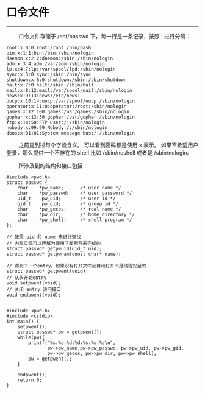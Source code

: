 # 口令文件
***

&emsp;&emsp;
口令文件存储于 /ect/passwd 下，每一行是一条记录，按照 : 进行分隔：

    root:x:0:0:root:/root:/bin/bash
    bin:x:1:1:bin:/bin:/sbin/nologin
    daemon:x:2:2:daemon:/sbin:/sbin/nologin
    adm:x:3:4:adm:/var/adm:/sbin/nologin
    lp:x:4:7:lp:/var/spool/lpd:/sbin/nologin
    sync:x:5:0:sync:/sbin:/bin/sync
    shutdown:x:6:0:shutdown:/sbin:/sbin/shutdown
    halt:x:7:0:halt:/sbin:/sbin/halt
    mail:x:8:12:mail:/var/spool/mail:/sbin/nologin
    news:x:9:13:news:/etc/news:
    uucp:x:10:14:uucp:/var/spool/uucp:/sbin/nologin
    operator:x:11:0:operator:/root:/sbin/nologin
    games:x:12:100:games:/usr/games:/sbin/nologin
    gopher:x:13:30:gopher:/var/gopher:/sbin/nologin
    ftp:x:14:50:FTP User:/:/sbin/nologin
    nobody:x:99:99:Nobody:/:/sbin/nologin
    dbus:x:81:81:System message bus:/:/sbin/nologin

&emsp;&emsp;
之前提到过每个字段含义。
可以看到密码都是使用 x 表示。
如果不希望用户登录，那么提供一个不存在的 shell 比如 /sbin/noshell 或者是 /sbin/nologin。

&emsp;&emsp;
所涉及到的结构和接口包括：

    #include <pwd.h>
    struct passwd {
        char    *pw_name;      /* user name */
        char    *pw_passwd;    /* user password */
        uid_t    pw_uid;       /* user id */
        gid_t    pw_gid;       /* group id */
        char    *pw_gecos;     /* real name */
        char    *pw_dir;       /* home directory */
        char    *pw_shell;     /* shell program */
    };
    
    // 按照 uid 和 name 来进行查找
    // 内部实现可以理解为使用下面例程来完成的
    struct passwd* getpwuid(uid_t uid);
    struct passwd* getpwnam(const char* name);
    
    // 得到下一个entry。如果没有打开文件会自动打开不是线程安全的
    struct passwd* getpwent(void);
    // 从头开始entry
    void setpwent(void);
    // 关闭 entry 访问接口
    void endpwent(void);
    
    
    #include <pwd.h>
    #include <cstdio>
    int main() {
        setpwent();
        struct passwd* pw = getpwent();
        while(pw){
            printf("%s:%s:%d:%d:%s:%s:%s\n",
                   pw->pw_name,pw->pw_passwd, pw->pw_uid, pw->pw_gid, 
                   pw->pw_gecos, pw->pw_dir, pw->pw_shell);
            pw = getpwent();
        }
        
        endpwent();
        return 0;
    }